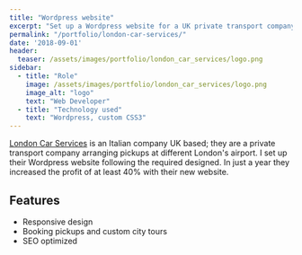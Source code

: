 ```yaml
---
title: "Wordpress website"
excerpt: "Set up a Wordpress website for a UK private transport company"
permalink: "/portfolio/london-car-services/"
date: '2018-09-01'
header:
  teaser: /assets/images/portfolio/london_car_services/logo.png
sidebar:
  - title: "Role"
    image: /assets/images/portfolio/london_car_services/logo.png
    image_alt: "logo"
    text: "Web Developer"
  - title: "Technology used"
    text: "Wordpress, custom CSS3"
---
```


[London Car Services](https://londracarservices.com/) is an Italian company UK based; they are a private transport company arranging pickups at different London's airport. 
I set up their Wordpress website following the required designed. In just a year they increased the profit of at least 40% with their new website.

## Features
* Responsive design
* Booking pickups and custom city tours
* SEO optimized

